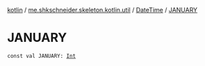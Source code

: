 [kotlin](../../index.md) / [me.shkschneider.skeleton.kotlin.util](../index.md) / [DateTime](index.md) / [JANUARY](./-j-a-n-u-a-r-y.md)

# JANUARY

`const val JANUARY: `[`Int`](https://kotlinlang.org/api/latest/jvm/stdlib/kotlin/-int/index.html)